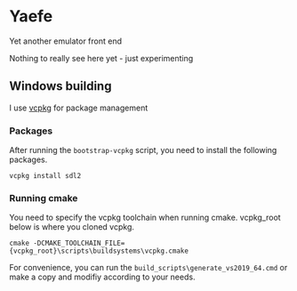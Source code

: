 # Yaefe
Yet another emulator front end

Nothing to really see here yet - just experimenting

## Windows building

I use [vcpkg](https://github.com/microsoft/vcpkg) for package management

### Packages

After running the `bootstrap-vcpkg` script, you need to install the following packages.

```
vcpkg install sdl2
```

### Running cmake

You need to specify the vcpkg toolchain when running cmake.
vcpkg_root below is where you cloned vcpkg.

```
cmake -DCMAKE_TOOLCHAIN_FILE={vcpkg_root}\scripts\buildsystems\vcpkg.cmake
```

For convenience, you can run the `build_scripts\generate_vs2019_64.cmd` or make a copy
and modifiy according to your needs.
